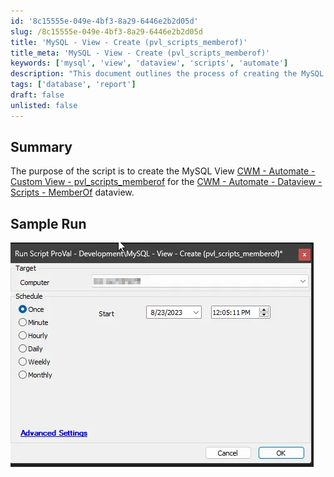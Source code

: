```yaml
---
id: '8c15555e-049e-4bf3-8a29-6446e2b2d05d'
slug: /8c15555e-049e-4bf3-8a29-6446e2b2d05d
title: 'MySQL - View - Create (pvl_scripts_memberof)'
title_meta: 'MySQL - View - Create (pvl_scripts_memberof)'
keywords: ['mysql', 'view', 'dataview', 'scripts', 'automate']
description: "This document outlines the process of creating the MySQL View [CWM - Automate - Custom View - pvl_scripts_memberof], which is essential for the [CWM - Automate - Dataview - Scripts - MemberOf] functionality. It includes a summary of the script's purpose and a sample run for better understanding."
tags: ['database', 'report']
draft: false
unlisted: false
---
```


## Summary

The purpose of the script is to create the MySQL View [CWM - Automate - Custom View - pvl_scripts_memberof](/docs/5b888c11-49da-4fea-9bda-9bffdfbb286d) for the [CWM - Automate - Dataview - Scripts - MemberOf](/docs/83b99c1b-d471-41f1-9755-af3a2ab1abf0) dataview.

## Sample Run

![Sample Run](../../../static/img/docs/8c15555e-049e-4bf3-8a29-6446e2b2d05d/image_1.webp)